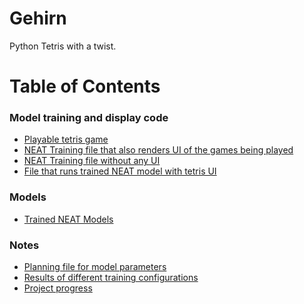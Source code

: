 # Gehirn

Python Tetris with a twist.

# Table of Contents
<!-- toc -->
### Model training and display code [](https://github.com/NoahFrahm/Gehirn/tree/master/ml/ml_model_games)
  - [Playable tetris game](https://github.com/NoahFrahm/Gehirn/blob/master/ml/ml_model_games/tetris_noah.py)
  - [NEAT Training file that also renders UI of the games being played](https://github.com/NoahFrahm/Gehirn/blob/master/ml/ml_model_games/displayed_NEAT_ml.py)
  - [NEAT Training file without any UI](https://github.com/NoahFrahm/Gehirn/blob/master/ml/ml_model_games/tetris_NEAT_hookup.py)
  - [File that runs trained NEAT model with tetris UI](https://github.com/NoahFrahm/Gehirn/blob/master/ml/ml_model_games/display_trained_model.py)
 
### Models
  - [Trained NEAT Models](https://github.com/NoahFrahm/Gehirn/tree/master/models/NEAT%20models)
 
### Notes
  - [Planning file for model parameters](https://github.com/NoahFrahm/Gehirn/blob/master/Notes/NEAT_model_notes.txt)
  - [Results of different training configurations](https://github.com/NoahFrahm/Gehirn/blob/master/Notes/NEAT_training_config_results.txt)
  - [Project progress](https://github.com/NoahFrahm/Gehirn/blob/master/Notes/project_progress.txt)
